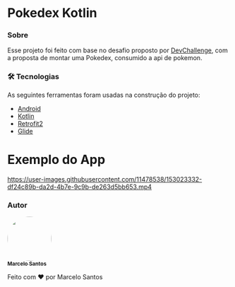 # Pokedex Kotlin 

### Sobre

Esse projeto foi feito com base no desafio proposto por [DevChallenge](https://devchallenge.vercel.app/), com a proposta de montar uma Pokedex, consumido a api de pokemon.

### 🛠 Tecnologias

As seguintes ferramentas foram usadas na construção do projeto:

- [Android](https://www.android.com/intl/pt-BR_br/)
- [Kotlin](https://kotlinlang.org/)
- [Retrofit2](https://square.github.io/retrofit/)
- [Glide](https://github.com/bumptech/glide)



# Exemplo do App



https://user-images.githubusercontent.com/11478538/153023332-df24c89b-da2d-4b7e-9c9b-de263d5bb653.mp4


### Autor

<a href="#">
 <img style="border-radius: 50%;" src="https://avatars.githubusercontent.com/u/11478538?v=4" width="100px;" alt=""/>
 <br />
 <sub><b>Marcelo Santos</b></sub></a>

Feito com ❤️ por Marcelo Santos
